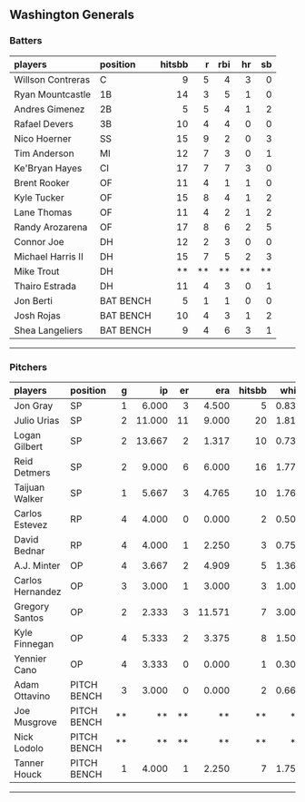 ## Washington Generals

### Batters

 
|players           |position  | hitsbb|  r| rbi| hr| sb| 
|:-----------------|:---------|------:|--:|---:|--:|--:| 
|Willson Contreras |C         |      9|  5|   4|  3|  0| 
|Ryan Mountcastle  |1B        |     14|  3|   5|  1|  0| 
|Andres Gimenez    |2B        |      5|  5|   4|  1|  2| 
|Rafael Devers     |3B        |     10|  4|   4|  0|  0| 
|Nico Hoerner      |SS        |     15|  9|   2|  0|  3| 
|Tim Anderson      |MI        |     12|  7|   3|  0|  1| 
|Ke'Bryan Hayes    |CI        |     17|  7|   7|  3|  0| 
|Brent Rooker      |OF        |     11|  4|   1|  1|  0| 
|Kyle Tucker       |OF        |     15|  8|   4|  1|  2| 
|Lane Thomas       |OF        |     11|  4|   2|  1|  2| 
|Randy Arozarena   |OF        |     17|  8|   6|  2|  5| 
|Connor Joe        |DH        |     12|  2|   3|  0|  0| 
|Michael Harris II |DH        |     15|  7|   5|  2|  3| 
|Mike Trout        |DH        |     **| **|  **| **| **| 
|Thairo Estrada    |DH        |     11|  4|   3|  0|  1| 
|Jon Berti         |BAT BENCH |      5|  1|   1|  0|  0| 
|Josh Rojas        |BAT BENCH |     10|  4|   3|  1|  2| 
|Shea Langeliers   |BAT BENCH |      9|  4|   6|  3|  1| 


* * *

### Pitchers

 
|players          |position    |  g|     ip| er|    era| hitsbb|  whip| so|  w| sv| 
|:----------------|:-----------|--:|------:|--:|------:|------:|-----:|--:|--:|--:| 
|Jon Gray         |SP          |  1|  6.000|  3|  4.500|      5| 0.833|  9|  0|  0| 
|Julio Urias      |SP          |  2| 11.000| 11|  9.000|     20| 1.818| 13|  0|  0| 
|Logan Gilbert    |SP          |  2| 13.667|  2|  1.317|     10| 0.732| 16|  1|  0| 
|Reid Detmers     |SP          |  2|  9.000|  6|  6.000|     16| 1.778|  6|  0|  0| 
|Taijuan Walker   |SP          |  1|  5.667|  3|  4.765|     10| 1.765|  6|  1|  0| 
|Carlos Estevez   |RP          |  4|  4.000|  0|  0.000|      2| 0.500|  5|  0|  3| 
|David Bednar     |RP          |  4|  4.000|  1|  2.250|      3| 0.750|  2|  0|  3| 
|A.J. Minter      |OP          |  4|  3.667|  2|  4.909|      5| 1.364|  4|  0|  0| 
|Carlos Hernandez |OP          |  3|  3.000|  1|  3.000|      3| 1.000|  1|  0|  1| 
|Gregory Santos   |OP          |  2|  2.333|  3| 11.571|      7| 3.000|  3|  0|  0| 
|Kyle Finnegan    |OP          |  4|  5.333|  2|  3.375|      8| 1.500|  3|  0|  3| 
|Yennier Cano     |OP          |  4|  3.333|  0|  0.000|      1| 0.300|  1|  0|  1| 
|Adam Ottavino    |PITCH BENCH |  3|  3.000|  0|  0.000|      2| 0.667|  1|  1|  0| 
|Joe Musgrove     |PITCH BENCH | **|     **| **|     **|     **|    **| **| **| **| 
|Nick Lodolo      |PITCH BENCH | **|     **| **|     **|     **|    **| **| **| **| 
|Tanner Houck     |PITCH BENCH |  1|  4.000|  1|  2.250|      7| 1.750|  4|  0|  0| 


* * *



